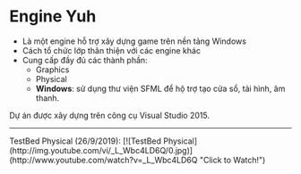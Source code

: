 # Engine Yuh
<ul>
  <li>Là một engine hỗ trợ xây dựng game trên nền tảng Windows</li>
  <li>Cách tổ chức lớp thân thiện với các engine khác</li>
  <li>Cung cấp đầy đủ các thành phần:
      <ul>
          <li>Graphics</li>
          <li>Physical</li>
          <li>
            <b>Windows</b>: sử dụng thư viện SFML để hộ trợ tạo cửa sổ, tải hình, âm thanh.
          </li>
      </ul>

</ul>
Dự án được xây dựng trên công cụ Visual Studio 2015.

<hr>
TestBed Physical (26/9/2019):
[![TestBed Physical](http://img.youtube.com/vi/_L_Wbc4LD6Q/0.jpg)](http://www.youtube.com/watch?v=_L_Wbc4LD6Q "Click to Watch!")
